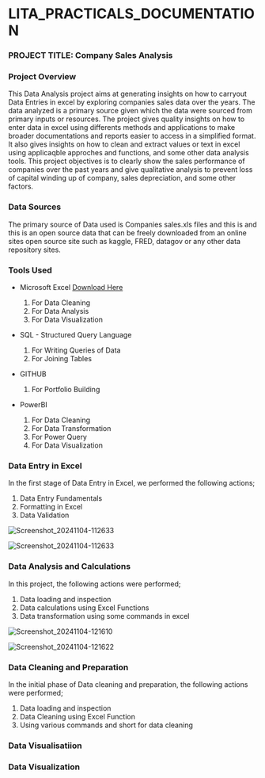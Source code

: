 # LITA_PRACTICALS_DOCUMENTATION

### PROJECT TITLE: Company Sales Analysis

### Project Overview
This Data Analysis project aims at generating insights on how to carryout Data Entries in excel by exploring companies sales data over the years. The data analyzed is a primary source given which the data were sourced from primary inputs or resources. The project gives quality insights on how to enter data in excel using differents methods and applications to make broader documentations and reports easier to access in a simplified format. It also gives insights on how to clean and extract values or text in excel using applicaqble approches and functions, and some other data analysis tools. This project objectives is to clearly show the sales performance of companies over the past years and give qualitative analysis to prevent loss of capital winding up of company, sales depreciation, and some other factors.   

### Data Sources
The primary source of Data used is Companies sales.xls files and this is and this is an open source data that can be freely downloaded from an online sites open source site such as kaggle, FRED, datagov or any other data repository sites.

### Tools Used
- Microsoft Excel [Download Here](https://www.microsoft.com)
   
  1. For Data Cleaning
  2. For Data Analysis
  3. For Data Visualization
      
- SQL - Structured Query Language
  
  1. For Writing Queries of Data
  2. For Joining Tables
    
- GITHUB
   
  1. For Portfolio Building
     
- PowerBI
    1. For Data Cleaning
    2. For Data Transformation
    3. For Power Query
    4. For Data Visualization

### Data Entry in Excel
In the first stage of Data Entry in Excel, we performed the following actions;
1. Data Entry Fundamentals
2. Formatting in Excel
3. Data Validation

![Screenshot_20241104-112633](https://github.com/user-attachments/assets/a7ed9856-9d7a-463a-aecd-543f9d9e6ce1)

![Screenshot_20241104-112633](https://github.com/user-attachments/assets/5d9da76c-5e0d-4eca-9fda-31e9ce25ddb6)


### Data Analysis and Calculations 
In this project, the following actions were performed;
1. Data loading and inspection
2. Data calculations using Excel Functions
3. Data transformation using some commands in excel


![Screenshot_20241104-121610](https://github.com/user-attachments/assets/37f5a10b-98dc-4cc9-9c85-77b1306a0c17)


![Screenshot_20241104-121622](https://github.com/user-attachments/assets/05d3690f-5c6c-4808-bbf1-9f19bb9351a5)
   
### Data Cleaning and Preparation
In the initial phase of Data cleaning and preparation, the following actions were performed;
1. Data loading and inspection
2. Data Cleaning using Excel Function
3. Using various commands and short for data cleaning 



















































### Data Visualisatiion
















### Data Visualization


       
       

